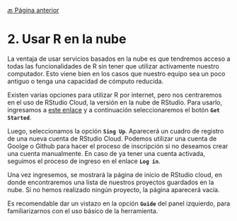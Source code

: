 [:back: Página anterior](introduccion_uso_R.md)
# 2. Usar R en la nube
La ventaja de usar servicios basados en la nube es que tendremos acceso a todas las funcionalidades de R sin tener que utilizar activamente nuestro computador. Esto viene bien en los casos que nuestro equipo sea un poco antiguo o tenga una capacidad de cómputo reducida.

Existen varias opciones para utilizar R por internet, pero nos centraremos en el uso de RStudio Cloud, la versión en la nube de RStudio. Para usarlo, ingresamos a [este enlace](https://rstudio.cloud) y a continuación seleccionaremos el botón **`Get Started`**.

Luego, seleccionamos la opción **`Sing Up`**. Aparecerá un cuadro de registro de una nueva cuenta de RStudio Cloud. Podemos utilizar una cuenta de Goolge o Github para hacer el proceso de inscripción si no deseamos crear una cuenta manualmente. En caso de ya tener una cuenta activada, seguimos el proceso de ingreso en el enlace **`Log in`**.

Una vez ingresemos, se mostrará la página de inicio de RStudio cloud, en donde encontraremos una lista de nuestros proyectos guardados en la nube. Si no hemos realizado ningún proyecto, la página aparecerá vacía.

Es recomendable dar un vistazo en la opción **`Guide`** del panel izquierdo, para familiarizarnos con el uso básico de la herramienta.